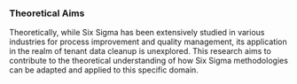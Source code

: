 ### Theoretical Aims

Theoretically, while Six Sigma has been extensively studied in various industries for process improvement and quality management, its application in the realm of tenant data cleanup is unexplored. This research aims to contribute to the theoretical understanding of how Six Sigma methodologies can be adapted and applied to this specific domain.


